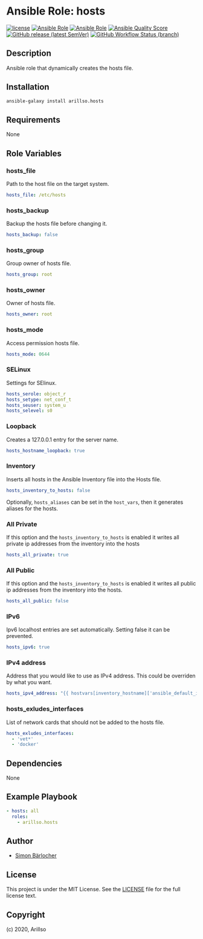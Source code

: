 # Ansible Role: hosts

<!-- markdownlint-disable MD013 -->

[![license](https://img.shields.io/github/license/mashape/apistatus.svg?style=flat-square&logo=Open%20Source%20Initiative)](LICENSE) [![Ansible Role](https://img.shields.io/ansible/role/24841?label=role%20name&style=flat-square&logo=ansible)](https://galaxy.ansible.com/arillso/hosts) [![Ansible Role](https://img.shields.io/ansible/role/d/24841.svg?style=flat-square&logo=ansible)](https://galaxy.ansible.com/arillso/hosts) [![Ansible Quality Score](https://img.shields.io/ansible/quality/24841?label=role%20quality&style=flat-square&logo=ansible)](https://galaxy.ansible.com/arillso/hosts) [![GitHub release (latest SemVer)](https://img.shields.io/github/v/release/arillso/ansible.hosts?style=flat-square&logo=github)](https://github.com/arillso/ansible.hosts/releases) [![GitHub Workflow Status (branch)](https://img.shields.io/github/workflow/status/arillso/ansible.hosts/Role%20Tests/main?label=integration%20tests&style=flat-square&logo=github)](https://github.com/arillso/ansible.hosts/actions?query=workflow%3A%22Role+Tests%22)

<!-- markdownlint-enable MD012 -->

## Description

Ansible role that dynamically creates the hosts file.

## Installation

```bash
ansible-galaxy install arillso.hosts
```

## Requirements

None

## Role Variables

### hosts_file

Path to the host file on the target system.

```yml
hosts_file: /etc/hosts
```

### hosts_backup

Backup the hosts file before changing it.

```yml
hosts_backup: false
```

### hosts_group

Group owner of hosts file.

```yml
hosts_group: root
```

### hosts_owner

Owner of hosts file.

```yml
hosts_owner: root
```

### hosts_mode

Access permission hosts file.

```yml
hosts_mode: 0644
```

### SELinux

Settings for SElinux.

```yml
hosts_serole: object_r
hosts_setype: net_conf_t
hosts_seuser: system_u
hosts_selevel: s0
```

### Loopback

Creates a 127.0.0.1 entry for the server name.

```yml
hosts_hostname_loopback: true
```

### Inventory

Inserts all hosts in the Ansible Inventory file into the Hosts file.

```yml
hosts_inventory_to_hosts: false
```

Optionally, `hosts_aliases` can be set in the `host_vars`, then it generates aliases for the hosts.

### All Private

If this option and the `hosts_inventory_to_hosts` is enabled it writes all private ip addresses from the inventory into the hosts

```yml
hosts_all_private: true
```

### All Public

If this option and the `hosts_inventory_to_hosts` is enabled it writes all public ip addresses from the inventory into the hosts.

```yml
hosts_all_public: false
```

### IPv6

Ipv6 localhost entries are set automatically. Setting false it can be prevented.

```yml
hosts_ipv6: true
```

### IPv4 address

Address that you would like to use as IPv4 address. This could be overriden by what you want.

```yml
hosts_ipv4_address: "{{ hostvars[inventory_hostname]['ansible_default_ipv4']['address'] }}"
```

### hosts_exludes_interfaces

List of network cards that should not be added to the hosts file.

```yml
hosts_exludes_interfaces:
  - 'vet*'
  - 'docker'
```

## Dependencies

None

## Example Playbook

```yml
- hosts: all
  roles:
    - arillso.hosts
```

## Author

- [Simon Bärlocher](https://sbaerlocher.ch)

## License

This project is under the MIT License. See the [LICENSE](https://sbaerlo.ch/licence) file for the full license text.

## Copyright

(c) 2020, Arillso
